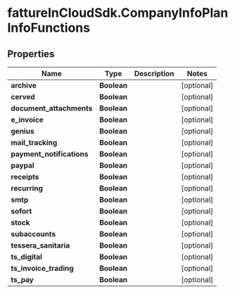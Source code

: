# fattureInCloudSdk.CompanyInfoPlanInfoFunctions

## Properties

Name | Type | Description | Notes
------------ | ------------- | ------------- | -------------
**archive** | **Boolean** |  | [optional] 
**cerved** | **Boolean** |  | [optional] 
**document_attachments** | **Boolean** |  | [optional] 
**e_invoice** | **Boolean** |  | [optional] 
**genius** | **Boolean** |  | [optional] 
**mail_tracking** | **Boolean** |  | [optional] 
**payment_notifications** | **Boolean** |  | [optional] 
**paypal** | **Boolean** |  | [optional] 
**receipts** | **Boolean** |  | [optional] 
**recurring** | **Boolean** |  | [optional] 
**smtp** | **Boolean** |  | [optional] 
**sofort** | **Boolean** |  | [optional] 
**stock** | **Boolean** |  | [optional] 
**subaccounts** | **Boolean** |  | [optional] 
**tessera_sanitaria** | **Boolean** |  | [optional] 
**ts_digital** | **Boolean** |  | [optional] 
**ts_invoice_trading** | **Boolean** |  | [optional] 
**ts_pay** | **Boolean** |  | [optional] 


